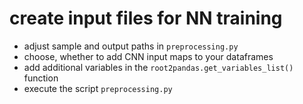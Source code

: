 # create input files for NN training
- adjust sample and output paths in `preprocessing.py`
- choose, whether to add CNN input maps to your dataframes
- add additional variables in the `root2pandas.get_variables_list()` function
- execute the script `preprocessing.py`
